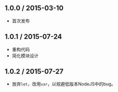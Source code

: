 ## 1.0.0 / 2015-03-10

+ 首次发布

## 1.0.1 / 2015-07-24

+ 重构代码
+ 简化模块设计

## 1.0.2 / 2015-07-27

+ 放弃`let`，改用`var`，以规避低版本NodeJS中的bug。

